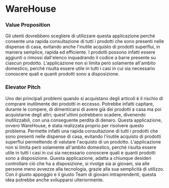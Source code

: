 # WareHouse



### Value Proposition
Gli utenti dovrebbero scegliere di utilizzare questa applicazione perché consente una rapida consultazione di tutti i prodotti che sono presenti
	nelle dispense di casa, evitando anche l'inutile acquisto di prodotti superflui, in maniera semplice, rapida ed efficiente.
	I prodotti possono infatti essere aggiunti o rimossi dall'elenco inquadrando il codice a barre presente su ciascun prodotto.
	L'applicazione non si limita però solamente all'ambito domestico, perché risulta essere utile in tutti i casi in cui sia necessario
	conoscere quali e quanti prodotti sono a disposizione.


### Elevator Pitch
Uno dei principali problemi quando si acquistano degli articoli è il rischio di comprare inutilmente dei prodotti in eccesso.
	Potrebbe infatti capitare, durante le compere, di dimenticarsi di avere già dei prodotti a casa ma poi acquistarne degli altri;
	quest'ultimi potrebbero scadere, divenendo inutilizzabili, con una conseguente perdita di denaro.
Questa applicazione, ovvero WareHouse, è stata realizzata proprio per risolvere questo problema. Permette infatti una rapida consultazione
	di tutti i prodotti che sono presenti nelle dispense di casa, evitando l'inutile acquisto di prodotti superflui permettendo di
	valutare l'acquisto di un prodotto.
L'applicazione non si limita però solamente all'ambito domestico, perché risulta essere utile in tutti i casi in cui sia necessario
	conoscere quali e quanti prodotti sono a disposizione.
Questa applicazione, adatta a chiunque desideri controllare ciò che ha a disposizione, si rivolge sia ai giovani, sia alle persone meno
	avvezze alla tecnologia, grazie alla sua semplicità di utilizzo.
Con il giusto appoggio e il giusto Team di giovani intraprendenti, questa idea potrebbe anche svilupparsi ulteriormente.
